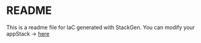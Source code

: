 # README
This is a readme file for IaC generated with StackGen.
You can modify your appStack -> [here](http://main.dev.stackgen.com/appstacks/3fba844f-0c2f-4b46-8284-b488b4e9fa8b)
